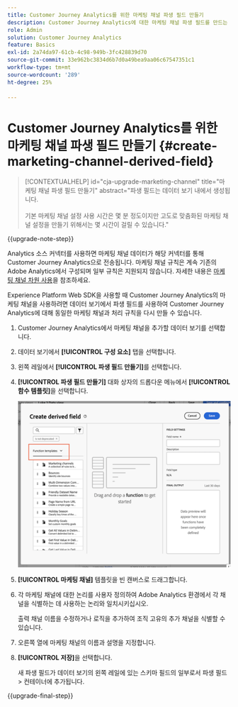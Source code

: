 ```yaml
---
title: Customer Journey Analytics를 위한 마케팅 채널 파생 필드 만들기
description: Customer Journey Analytics에 대한 마케팅 채널 파생 필드를 만드는 방법을 알아봅니다
role: Admin
solution: Customer Journey Analytics
feature: Basics
exl-id: 2a74da97-61cb-4c98-949b-3fc428839d70
source-git-commit: 33e962bc3834d6b7d0a49bea9aa06c67547351c1
workflow-type: tm+mt
source-wordcount: '289'
ht-degree: 25%

---
```


# Customer Journey Analytics를 위한 마케팅 채널 파생 필드 만들기 {#create-marketing-channel-derived-field}

<!-- markdownlint-disable MD034 -->

>[!CONTEXTUALHELP]
>id="cja-upgrade-marketing-channel"
>title="마케팅 채널 파생 필드 만들기"
>abstract="파생 필드는 데이터 보기 내에서 생성됩니다.<br><br>기본 마케팅 채널 설정 사용 시간은 몇 분 정도이지만 고도로 맞춤화된 마케팅 채널 설정을 만들기 위해서는 몇 시간이 걸릴 수 있습니다."

<!-- markdownlint-enable MD034 -->

{{upgrade-note-step}}

Analytics 소스 커넥터를 사용하면 마케팅 채널 데이터가 해당 커넥터를 통해 Customer Journey Analytics으로 전송됩니다. 마케팅 채널 규칙은 계속 기존의 Adobe Analytics에서 구성되며 일부 규칙은 지원되지 않습니다. 자세한 내용은 [마케팅 채널 차원 사용](/help/use-cases/aa-data/marketing-channels.md)을 참조하세요.

Experience Platform Web SDK을 사용할 때 Customer Journey Analytics의 마케팅 채널을 사용하려면 데이터 보기에서 파생 필드를 사용하여 Customer Journey Analytics에 대해 동일한 마케팅 채널과 처리 규칙을 다시 만들 수 있습니다.

1. Customer Journey Analytics에서 마케팅 채널을 추가할 데이터 보기를 선택합니다.

1. 데이터 보기에서 **[!UICONTROL 구성 요소]** 탭을 선택합니다.

1. 왼쪽 레일에서 **[!UICONTROL 파생 필드 만들기]**&#x200B;를 선택합니다.

1. **[!UICONTROL 파생 필드 만들기]** 대화 상자의 드롭다운 메뉴에서 **[!UICONTROL 함수 템플릿]**&#x200B;을 선택합니다.

   ![파생 필드 함수 템플릿 만들기](assets/derived-field-create.png)

1. **[!UICONTROL 마케팅 채널]** 템플릿을 빈 캔버스로 드래그합니다.

1. 각 마케팅 채널에 대한 논리를 사용자 정의하여 Adobe Analytics 환경에서 각 채널을 식별하는 데 사용하는 논리와 일치시키십시오.

   출력 채널 이름을 수정하거나 로직을 추가하여 조직 고유의 추가 채널을 식별할 수 있습니다.

1. 오른쪽 열에 마케팅 채널의 이름과 설명을 지정합니다.

1. **[!UICONTROL 저장]**&#x200B;을 선택합니다.

   새 파생 필드가 데이터 보기의 왼쪽 레일에 있는 스키마 필드의 일부로서 파생 필드 > 컨테이너에 추가됩니다.

{{upgrade-final-step}}
